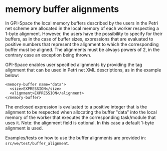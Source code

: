 # memory buffer alignments

In GPI-Space the local memory buffers described by the users in the Petri net
scheme are allocated in the local memory of each worker respecting a 1-byte
alignment. However, the users have the possibility to specify for their
buffers, as in the case of buffer sizes, expressions that are evaluated to
positive numbers that represent the alignment to which the corresponding
buffer must be aligned. The alignments must be always powers of 2, in the
contrary case an exception being thrown.

GPI-Space enables user specified alignments by providing the tag alignment
that can be used in Petri net XML descriptions, as in the example below:

```
<memory-buffer name="data">
  <size>EXPRESSION</size>
  <alignment>EXPRESSION</alignment>
</memory-buffer>
```

The enclosed expression is evaluated to a positive integer that is the
alignment to be respected when allocating the buffer "data" into the local
memory of the worker that executes the corresponding task/module that uses it.
Note: the alignment field is optional. In this case a default 1-byte alignment
is used.

Examples/tests on how to use the buffer alignments are provided in:
`src/we/test/buffer_alignment`.
